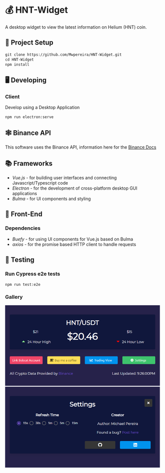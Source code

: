 # 💰 HNT-Widget

A desktop widget to view the latest information on Helium (HNT) coin.

## 📐 Project Setup

```
git clone https://github.com/Mwpereira/HNT-Widget.git
cd HNT-Widget
npm install
```

## 🖥 Developing

### Client

Develop using a Desktop Application

```
npm run electron:serve
```

## 🕸 Binance API

This software uses the Binance API, information here for the [Binance Docs](https://binance-docs.github.io/apidocs/spot/en/#change-log)

## 📚 Frameworks

-   _Vue.js_ - for building user interfaces and connecting Javascript/Typescript code
-   _Electron_ - for the development of cross-platform desktop GUI applications
-   _Bulma_ - for UI components and styling

## 🎨 Front-End

### Dependencies

-   _Buefy_ - for using UI components for Vue.js based on Bulma
-   _axios_ - for the promise based HTTP client to handle requests

## 🧪 Testing

### Run Cypress e2e tests

```
npm run test:e2e
```

### Gallery

<img src="/dist/screenshots/v1/dashboard.PNG" width="750x50">
<img src="/dist/screenshots/v1/settings.PNG" width="750x50">
